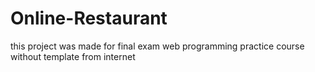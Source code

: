 # Online-Restaurant
this project was made for final exam web programming practice course without template from internet
